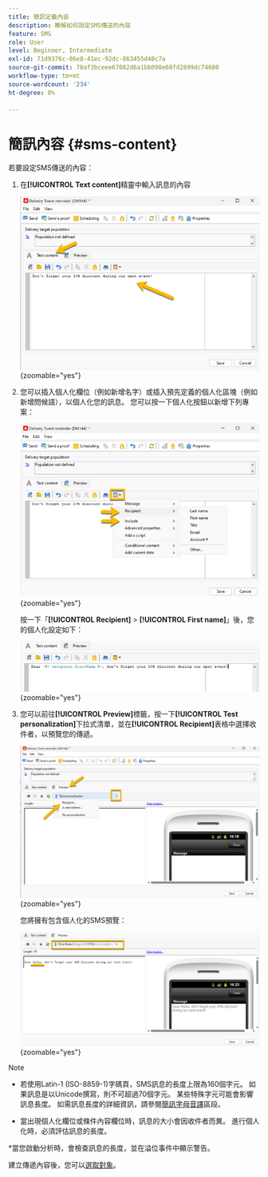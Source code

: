 ```yaml
---
title: 簡訊定義內容
description: 瞭解如何設定SMS傳送的內容
feature: SMS
role: User
level: Beginner, Intermediate
exl-id: 71d9376c-86e8-41ec-92dc-863455d40c7a
source-git-commit: 70af3bceee67082d6a1bb098e60fd2899dc74600
workflow-type: tm+mt
source-wordcount: '234'
ht-degree: 0%

---
```


# 簡訊內容 {#sms-content}

若要設定SMS傳送的內容：

1. 在&#x200B;**[!UICONTROL Text content]**&#x200B;精靈中輸入訊息的內容

   ![](assets/sms_content.png){zoomable="yes"}

1. 您可以插入個人化欄位（例如新增名字）或插入預先定義的個人化區塊（例如新增問候語），以個人化您的訊息。 您可以按一下個人化按鈕以新增下列專案：

   ![](assets/sms_perso.png){zoomable="yes"}

   按一下「**[!UICONTROL Recipient]** > **[!UICONTROL First name]**」後，您的個人化設定如下：

   ![](assets/sms_perso_recipient.png){zoomable="yes"}

1. 您可以前往&#x200B;**[!UICONTROL Preview]**&#x200B;標籤，按一下&#x200B;**[!UICONTROL Test personalization]**&#x200B;下拉式清單，並在&#x200B;**[!UICONTROL Recipient]**&#x200B;表格中選擇收件者，以預覽您的傳遞。

   ![](assets/sms_preview.png){zoomable="yes"}

   您將擁有包含個人化的SMS預覽：

   ![](assets/sms_preview_phone.png){zoomable="yes"}

>[!NOTE]
>
>* 若使用Latin-1 (ISO-8859-1)字碼頁，SMS訊息的長度上限為160個字元。 如果訊息是以Unicode撰寫，則不可超過70個字元。 某些特殊字元可能會影響訊息長度。 如需訊息長度的詳細資訊，請參閱[簡訊字母音譯](smpp-external-account.md#smpp-channel-settings)區段。
>
>* 當出現個人化欄位或條件內容欄位時，訊息的大小會因收件者而異。 進行個人化時，必須評估訊息的長度。
>
>*當您啟動分析時，會檢查訊息的長度，並在溢位事件中顯示警告。

建立傳遞內容後，您可以[選取對象](sms-audience.md)。
